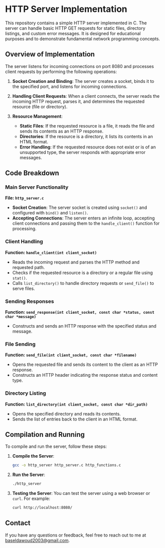 # HTTP Server Implementation

This repository contains a simple HTTP server implemented in C. The server can handle basic HTTP GET requests for static files, directory listings, and custom error messages. It is designed for educational purposes and to demonstrate fundamental network programming concepts.

## Overview of Implementation

The server listens for incoming connections on port 8080 and processes client requests by performing the following operations:

1. **Socket Creation and Binding**: The server creates a socket, binds it to the specified port, and listens for incoming connections.

2. **Handling Client Requests**: When a client connects, the server reads the incoming HTTP request, parses it, and determines the requested resource (file or directory).

3. **Resource Management**:
   - **Static Files**: If the requested resource is a file, it reads the file and sends its contents as an HTTP response.
   - **Directories**: If the resource is a directory, it lists its contents in an HTML format.
   - **Error Handling**: If the requested resource does not exist or is of an unsupported type, the server responds with appropriate error messages.

## Code Breakdown

### Main Server Functionality

**File: `http_server.c`**

- **Socket Creation**: The server socket is created using `socket()` and configured with `bind()` and `listen()`.
- **Accepting Connections**: The server enters an infinite loop, accepting client connections and passing them to the `handle_client()` function for processing.

### Client Handling

**Function: `handle_client(int client_socket)`**

- Reads the incoming request and parses the HTTP method and requested path.
- Checks if the requested resource is a directory or a regular file using `stat()`.
- Calls `list_directory()` to handle directory requests or `send_file()` to serve files.

### Sending Responses

**Function: `send_response(int client_socket, const char *status, const char *message)`**

- Constructs and sends an HTTP response with the specified status and message.

### File Sending

**Function: `send_file(int client_socket, const char *filename)`**

- Opens the requested file and sends its content to the client as an HTTP response.
- Constructs an HTTP header indicating the response status and content type.

### Directory Listing

**Function: `list_directory(int client_socket, const char *dir_path)`**

- Opens the specified directory and reads its contents.
- Sends the list of entries back to the client in an HTML format.

## Compilation and Running

To compile and run the server, follow these steps:

1. **Compile the Server**:
   ```bash
   gcc -o http_server http_server.c http_functions.c


2. **Run the Server**:
   ```bash
   ./http_server
   ```

3. **Testing the Server**:
   You can test the server using a web browser or `curl`. For example:
   ```bash
   curl http://localhost:8080/
   ```

## Contact

If you have any questions or feedback, feel free to reach out to me at [baseldawoud2003@gmail.com](mailto:baseldawoud2003@gmail.com).
